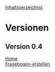[Inhaltsverzeichnis](/README.md)
# Versionen
## Version 0.4
[Home](/Tests/Tests%20-%20Ver.%200.4/Home.md)</br>
[Fragebogen-erstellen](/Tests/Tests%20-%20Ver.%200.4/Fragebogen-erstellen.md)
